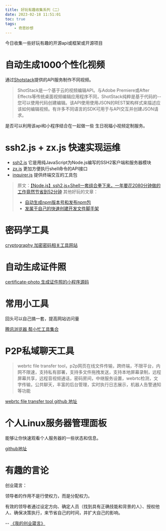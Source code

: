 ```yaml
---
title: 好玩有趣收集系列（二）
date: 2023-02-18 11:51:01
toc: true
tags:
    - 奇思妙想
---
```


今日收集一些好玩有趣的开源api或框架或开源项目

# 自动生成1000个性化视频

通过[Shotstack](https://shotstack.io/docs/guide/getting-started/core-concepts/)提供的API服务制作不同视频。

> ShotStack是一个基于云的视频编辑API。与Adobe Premiere或After Effects等传统桌面视频编辑应用程序不同，ShotStack纯粹是基于代码的--您可以使用代码创建编辑。该API使用使用JSON的REST架构样式来描述应该如何编辑视频。有许多不同语言的SDK可用于与API交互并创建JSON请求。

是否可以利用该api和小程序结合在一起做一些 生日祝福小视频定制服务。  

<!-- more -->

# ssh2.js + zx.js 快速实现运维

- [ssh2.js](https://github.com/mscdex/ssh2) 它是用纯JavaScript为Node.js编写的SSH2客户端和服务器模块
- [zx.js](https://www.npmjs.com/package/zx) 更加方便执行shell命令的API接口
- [inquirer.js](https://www.npmjs.com/package/inquirer) 提供终端交互的工具包

> 原文：[【Node.js】ssh2.js+Shell一套组合拳下来，一年要花2080分钟做的工作竟然节省到52分钟](https://github.com/CatsAndMice/blog/issues/42)
> 其他好玩的文章：
> - [自动生成npm版本号和发布npm包](https://juejin.cn/post/7068969844607189029)
> - [发属于自己的快速创建开发文件脚手架](https://juejin.cn/post/7072972877628178440)

# 密码学工具

[cryptography 加密密码相关工具网站](https://crypto-online.cn/)

# 自动生成证件照

[certificate-photo  生成证件照的小程序源码](https://github.com/liuxiaojun666/certificate-photo)

# 常用小工具

回头可以自己搞一套，提高网站访问量

[腾讯浏览器 帮小忙工具集合](https://tool.browser.qq.com/category/develop)

# P2P私域聊天工具

> webrtc file transfer tool，p2p网页在线文件传输，跨终端，不限平台，内网不限速，支持私有部署，支持多文件拖拽发送，支持本地屏幕录制，远程屏幕共享，远程音视频通话，密码房间，中继服务设置，webrtc检测，文字传输，公共聊天，丰富的后台管理，实时执行日志展示，机器人告警通知等功能

[webrtc file transfer tool github 地址](https://github.com/iamtsm/tl-rtc-file)

# 个人Linux服务器管理面板
能够让你快速观看个人服务器的一些状态和信息。

[github地址](https://github.com/chaos-zhu/easynode)


# 有趣的言论

创业箴言：

领导者的作用不是行使权力，而是分配权力。

有效的领导者通过设定方向、确定人员（找到具有正确技能和背景的人）、授权他人、确保决策执行，来节省自己的时间，并扩大自己的影响。

-- [《我的创业箴言》](https://hackernoon.com/optimize-for-alignment-not-control-great-leaders-serve-and-more-startup-mantras)